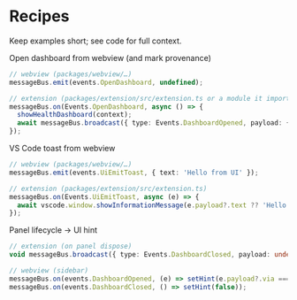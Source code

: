 # Recipes

Keep examples short; see code for full context.

Open dashboard from webview (and mark provenance)

```ts
// webview (packages/webview/…)
messageBus.emit(events.OpenDashboard, undefined);

// extension (packages/extension/src/extension.ts or a module it imports)
messageBus.on(Events.OpenDashboard, async () => {
  showHealthDashboard(context);
  await messageBus.broadcast({ type: Events.DashboardOpened, payload: { via: 'other' } });
});
```

VS Code toast from webview

```ts
// webview (packages/webview/…)
messageBus.emit(events.UiEmitToast, { text: 'Hello from UI' });

// extension (packages/extension/src/extension.ts)
messageBus.on(Events.UiEmitToast, async (e) => {
  await vscode.window.showInformationMessage(e.payload?.text ?? 'Hello');
});
```

Panel lifecycle → UI hint

```ts
// extension (on panel dispose)
void messageBus.broadcast({ type: Events.DashboardClosed, payload: undefined });

// webview (sidebar)
messageBus.on(events.DashboardOpened, (e) => setHint(e.payload?.via === 'commandPalette'));
messageBus.on(events.DashboardClosed, () => setHint(false));
```
